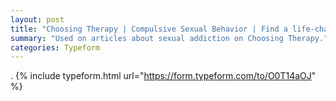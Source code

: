 ```yaml
---
layout: post
title: "Choosing Therapy | Compulsive Sexual Behavior | Find a life-changing therapist."
summary: "Used on articles about sexual addiction on Choosing Therapy."
categories: Typeform
---
```

.
{% include typeform.html url="https://form.typeform.com/to/O0T14aOJ" %}
